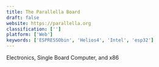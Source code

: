 ```yaml
---
title: The Parallella Board
draft: false 
website: https://parallella.org
classification: ['']
platform: ['Web']
keywords: ['ESPRESSObin', 'Helios4', 'Intel', 'esp32']
---
```

Electronics, Single Board Computer, and x86
